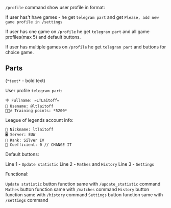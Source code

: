 
`/profile` command show user profile in format:

If user has't have games - he get `telegram part` and get `Please, add new game profile in /settings`

If user has one game on `/profile` he get `telegram part` and all game profiles(max 5) and default buttons.

If user has multiple games on `/profile` he get `telegram part` and buttons for choice game.
## Parts

(`*text*` - bold text)

User profile `telegram part`:

```
🪧 Fullname: ⇏LTLaitoff⇍
👤 Usename: @ltlaitoff
🏋🏻‍♂️ Training points: *5200* 
```

League of legends account info:

```
📛 Nickname: ltlaitoff
🖥 Server: EUW
🥉 Rank: Silver IV
🎢 Coefficient: 0 // CHANGE IT
```

Default buttons:

Line 1 - `Update statistic`
Line 2 - `Mathes` and `History`
Line 3 - `Settings`

Functional:

`Update statistic` button function same with `/update_statistic` command
`Mathes` button function same with `/matches` command
`History` button function same with `/history` command
`Settings` button function same with `/settings` command
